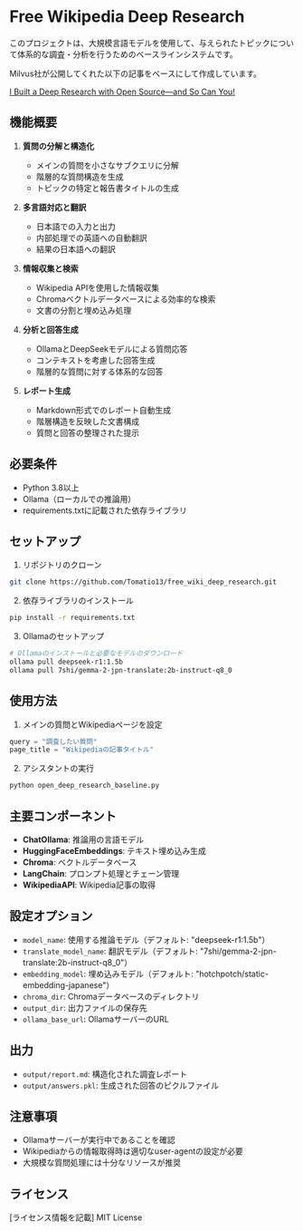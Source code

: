 # Free Wikipedia Deep Research

このプロジェクトは、大規模言語モデルを使用して、与えられたトピックについて体系的な調査・分析を行うためのベースラインシステムです。

Milvus社が公開してくれた以下の記事をベースにして作成しています。

[I Built a Deep Research with Open Source—and So Can You!](https://milvus.io/blog/i-built-a-deep-research-with-open-source-so-can-you.md)

## 機能概要

1. **質問の分解と構造化**
   - メインの質問を小さなサブクエリに分解
   - 階層的な質問構造を生成
   - トピックの特定と報告書タイトルの生成

2. **多言語対応と翻訳**
   - 日本語での入力と出力
   - 内部処理での英語への自動翻訳
   - 結果の日本語への翻訳

3. **情報収集と検索**
   - Wikipedia APIを使用した情報収集
   - Chromaベクトルデータベースによる効率的な検索
   - 文書の分割と埋め込み処理

4. **分析と回答生成**
   - OllamaとDeepSeekモデルによる質問応答
   - コンテキストを考慮した回答生成
   - 階層的な質問に対する体系的な回答

5. **レポート生成**
   - Markdown形式でのレポート自動生成
   - 階層構造を反映した文書構成
   - 質問と回答の整理された提示

## 必要条件

- Python 3.8以上
- Ollama（ローカルでの推論用）
- requirements.txtに記載された依存ライブラリ

## セットアップ

1. リポジトリのクローン
```bash
git clone https://github.com/Tomatio13/free_wiki_deep_research.git
```

2. 依存ライブラリのインストール
```bash
pip install -r requirements.txt
```

3. Ollamaのセットアップ
```bash
# Ollamaのインストールと必要なモデルのダウンロード
ollama pull deepseek-r1:1.5b
ollama pull 7shi/gemma-2-jpn-translate:2b-instruct-q8_0
```

## 使用方法

1. メインの質問とWikipediaページを設定
```python
query = "調査したい質問"
page_title = "Wikipediaの記事タイトル"
```

2. アシスタントの実行
```bash
python open_deep_research_baseline.py
```

## 主要コンポーネント

- **ChatOllama**: 推論用の言語モデル
- **HuggingFaceEmbeddings**: テキスト埋め込み生成
- **Chroma**: ベクトルデータベース
- **LangChain**: プロンプト処理とチェーン管理
- **WikipediaAPI**: Wikipedia記事の取得

## 設定オプション

- `model_name`: 使用する推論モデル（デフォルト: "deepseek-r1:1.5b"）
- `translate_model_name`: 翻訳モデル（デフォルト: "7shi/gemma-2-jpn-translate:2b-instruct-q8_0"）
- `embedding_model`: 埋め込みモデル（デフォルト: "hotchpotch/static-embedding-japanese"）
- `chroma_dir`: Chromaデータベースのディレクトリ
- `output_dir`: 出力ファイルの保存先
- `ollama_base_url`: OllamaサーバーのURL

## 出力

- `output/report.md`: 構造化された調査レポート
- `output/answers.pkl`: 生成された回答のピクルファイル

## 注意事項

- Ollamaサーバーが実行中であることを確認
- Wikipediaからの情報取得時は適切なuser-agentの設定が必要
- 大規模な質問処理には十分なリソースが推奨

## ライセンス

[ライセンス情報を記載]
MIT License